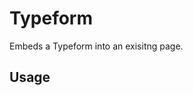 # Typeform

Embeds a Typeform into an exisitng page.

## Usage

<Typeform url='https://tailwise.typeform.com/to/bFzdit' />

